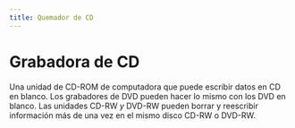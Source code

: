 ```yaml
---
title: Quemador de CD
---
```

# Grabadora de CD 

Una unidad de CD-ROM de computadora que puede escribir datos en CD en blanco. Los grabadores de DVD pueden hacer lo mismo con los DVD en blanco. Las unidades CD-RW *y* DVD-RW pueden borrar y reescribir información más de una vez en el mismo disco CD-RW o DVD-RW.